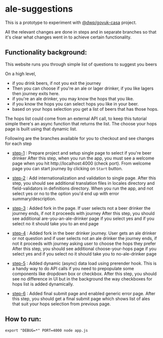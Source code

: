 ale-suggestions
=========================

This is a prototype to experiment with [@dwp/govuk-casa](https://github.com/dwp/govuk-casa) project. 

All the relevant changes are done in steps and in separate branches so that it's clear what changes went in to achieve certain functionality.

Functionality background:
-------------------------

This website runs you through simple list of questions to suggest you beers 

On a high level, 
  - if you drink beers, if not you exit the journey
  - Then you can choose if you're an ale or lager drinker, if you like lagers then journey exits here.
  - if you're an ale drinker, you may know the hops that you like.
  - if you know the hops you can select hops you like in your beer.
  - based on your hops selection you get a list of beers that has those hops.

The hops list could come from an external API call, to keep this tutorial simple there's an async function that returns the list. The choose your hops page is built using that dynamic list.

Following are the branches available for you to checkout and see changes for each step

- [step-1](https://github.com/opensourcegeek/ale-suggestions/tree/step-1) : Prepare project and setup single page to select if you're beer drinker
           After this step, when you run the app, you must see a welcome page when you hit http://localhost:4000 (check port). From welcome page you can start journey by clicking on `Start` button. 

- [step-2](https://github.com/opensourcegeek/ale-suggestions/tree/step-2) : Add internationalization and validation to single page. 
           After this step, you should see additional translation files in locales directory and field-validators in definitions directory. When you run the app, and not select yes or no to the option you'd end up with error summary/description.

- [step-3](https://github.com/opensourcegeek/ale-suggestions/tree/step-3) : Added fork in the page. If user selects not a beer drinker the journey ends, if not it proceeds with journey
           After this step, you should see additional are-you-an-ale-drinker page if you select yes and if you select no it should take you to an end page

- [step-4](https://github.com/opensourcegeek/ale-suggestions/tree/step-4) : Added fork in the beer drinker journey. User gets an ale drinker or not question and if user selects not an ale drinker the journey ends, if not it proceeds with journey asking user to choose the hops they prefer
           After this step, you should see additional choose-your-hops page if you select yes and if you select no it should take you to no-ale-drinker page

- [step-5](https://github.com/opensourcegeek/ale-suggestions/tree/step-5) : Added dynamic (async) data load using prerender hook. This is a handy way to do API calls if you need to prepopulate some components like dropdown box or checkbox. 
           After this step, you should see no difference in UI but in the background the way checkboxes for hops list is added dynamically. 

- [step-6](https://github.com/opensourcegeek/ale-suggestions/tree/step-6) : Added final submit page and enabled generic error page.
           After this step, you should get a final submit page which shows list of ales that suit your hops selection from previous page.


How to run:
-----------

`export "DEBUG=*" PORT=4000 node app.js`
